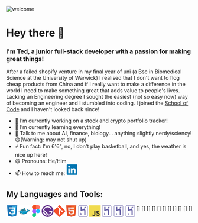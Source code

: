 ![welcome](https://pngimg.com/uploads/welcome/welcome_PNG30.png)
# Hey there 👋
### I'm Ted, a junior full-stack developer with a passion for making great things!
After a failed shopify venture in my final year of uni (a Bsc in Biomedical Science at the University of Warwick) I realised that I don't want to flog cheap products from China and if I really want to make a difference in the world I need to make something great that adds value to people's lives. Lacking an Engineering degree I sought the easiest (not so easy now) way of becoming an engineer and I stumbled into coding. I joined the [School of Code](https://www.schoolofcode.co.uk/) and I haven't looked back since!


- 🔭 I’m currently working on a stock and crypto portfolio tracker!
- 🌱 I’m currently learning everything!
- 💬 Talk to me about AI, finance, biology... anything slightly nerdy/sciency!😄(Warning: may not shut up)
- ⚡ Fun fact: I'm 6'6", no, I don't play basketball, and yes, the weather is nice up here! 
- 😄 Pronouns: He/Him
- 📫 How to reach me: [<img width="30px" alt="LinkedIn" src="https://raw.githubusercontent.com/devicons/devicon/2ae2a900d2f041da66e950e4d48052658d850630/icons/linkedin/linkedin-original.svg"/>][1]

## My Languages and Tools:
[<img align="left" width="32px" alt="CSS3" src="https://raw.githubusercontent.com/devicons/devicon/2ae2a900d2f041da66e950e4d48052658d850630/icons/css3/css3-original.svg"/>]
[<img align="left" width="32px" alt="docker" src="https://raw.githubusercontent.com/devicons/devicon/2ae2a900d2f041da66e950e4d48052658d850630/icons/docker/docker-original.svg"/>]
[<img align="left" width="32px" alt="figma" src="https://raw.githubusercontent.com/devicons/devicon/2ae2a900d2f041da66e950e4d48052658d850630/icons/figma/figma-original.svg"/>]
[<img align="left" width="32px" alt="gatsby" src="https://raw.githubusercontent.com/devicons/devicon/2ae2a900d2f041da66e950e4d48052658d850630/icons/gatsby/gatsby-original.svg"/>]
[<img align="left" width="32px" alt="git" src="https://raw.githubusercontent.com/devicons/devicon/2ae2a900d2f041da66e950e4d48052658d850630/icons/git/git-original.svg"/>]
[<img align="left" width="32px" alt="HTML5" src="https://raw.githubusercontent.com/devicons/devicon/2ae2a900d2f041da66e950e4d48052658d850630/icons/html5/html5-original.svg"/>]
[<img align="left" width="32px" alt="heroku" src="https://raw.githubusercontent.com/devicons/devicon/2ae2a900d2f041da66e950e4d48052658d850630/icons/heroku/heroku-original.svg"/>]
[<img align="left" width="32px" alt="javascript" src="https://raw.githubusercontent.com/devicons/devicon/2ae2a900d2f041da66e950e4d48052658d850630/icons/javascript/javascript-original.svg"/>]
[<img align="left" width="32px" alt="heroku" src="https://raw.githubusercontent.com/devicons/devicon/2ae2a900d2f041da66e950e4d48052658d850630/icons/heroku/heroku-original.svg"/>]
[<img align="left" width="32px" alt="heroku" src="https://raw.githubusercontent.com/devicons/devicon/2ae2a900d2f041da66e950e4d48052658d850630/icons/heroku/heroku-original.svg"/>]
[<img align="left" width="32px" alt="heroku" src="https://raw.githubusercontent.com/devicons/devicon/2ae2a900d2f041da66e950e4d48052658d850630/icons/heroku/heroku-original.svg"/>]

[1]:https://www.linkedin.com/in/ted-phillips-869127225/
